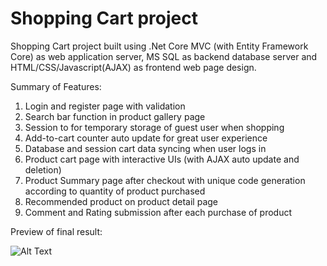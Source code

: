 # Shopping Cart project
Shopping Cart project built using .Net Core MVC (with Entity Framework Core) as web application server, MS SQL as backend database server and HTML/CSS/Javascript(AJAX) as frontend web page design.

Summary of Features:
1.  Login and register page with validation
2.  Search bar function in product gallery page
3.  Session to for temporary storage of guest user when shopping
4.  Add-to-cart counter auto update for great user experience
5.  Database and session cart data syncing when user logs in
6.  Product cart page with interactive UIs (with AJAX auto update and deletion)
7.  Product Summary page after checkout with unique code generation according to quantity of product purchased
8.  Recommended product on product detail page
9.  Comment and Rating submission after each purchase of product

Preview of final result:

![Alt Text](https://github.com/HarrisonTheG/T11ASP.NetProject/blob/main/ShoppingCartPreview.gif)
